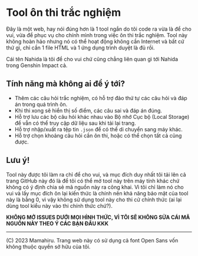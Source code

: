 # Tool ôn thi trắc nghiệm

Đây là một web, hay nói đúng hơn là 1 tool ngắn do tôi code ra vừa là để cho vui, vừa để phục vụ cho chính mình trong việc ôn thi trắc nghiệm. Tool này không hoàn hảo nhưng nó có thể hoạt động không cần Internet và bất cứ thứ gì, chỉ cần 1 file HTML và 1 ứng dụng trình duyệt là đủ rồi.

Cái tên Nahida là tôi để cho vui chứ cũng chẳng liên quan gì tới Nahida trong Genshin Impact cả.

## Tính năng mà không ai để ý tới?

* Thêm các câu hỏi trắc nghiệm, có hỗ trợ đảo thứ tự các câu hỏi và đáp án trong quá trình ôn.
* Khi thi xong sẽ hiển thị số điểm, các câu sai và đáp án đúng.
* Hỗ trợ lưu các bộ câu hỏi khác nhau vào Bộ nhớ Cục bộ (Local Storage) để vẫn có thể truy cập dữ liệu sau khi tải lại trang.
* Hỗ trợ nhập/xuất ra tệp tin `.json` để có thể di chuyển sang máy khác.
* Hỗ trợ chọn khoảng câu hỏi cần ôn thi, hoặc có thể chọn tất cả cũng được.

## Lưu ý!

Tool này được tôi làm ra chỉ để cho vui, và mục đích duy nhất tôi tải lên cả trang GitHub này đó là để tôi có thể mở tool này trên máy tính khác chứ không có ý định chia sẻ mã nguồn này ra công khai. Vì tôi chỉ làm nó cho vui và lấy mục đích ôn lại kiến thức là chính nên khả năng bảo mật của tool này là bằng 0, vì vậy không sử dụng tool này cho thi cử chính thức (ai lại dùng tool kiểu này vào thi chính thức chứ?).

**KHÔNG MỞ ISSUES DƯỚI MỌI HÌNH THỨC, VÌ TÔI SẼ KHÔNG SỬA CÁI MÃ NGUỒN NÀY THEO Ý CÁC BẠN ĐÂU KKK**

---

(C) 2023 Mamahiru. Trang web này có sử dụng cả font Open Sans vốn không thuộc quyền sở hữu của tôi.
